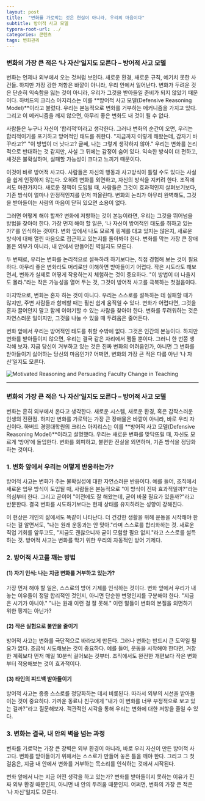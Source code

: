 ```yaml
---
layout: post
title:  "변화를 가로막는 것은 현실이 아니라, 우리의 마음이다"
subtitle: 방어적 사고 모델
typora-root-url: ../
categories: 콘텐츠
tags: 변화관리
---
```




### 변화의 가장 큰 적은 ‘나 자신’일지도 모른다 – 방어적 사고 모델

변화는 언제나 외부에서 오는 것처럼 보인다. 새로운 환경, 새로운 규칙, 예기치 못한 사건들. 하지만 가장 강한 저항은 바깥이 아니라, 우리 안에서 일어난다. 변화가 두려운 것은 단순히 익숙함을 잃는 것이 아니라, 우리가 그것을 받아들일 준비가 되지 않았기 때문이다. 하버드의 크리스 아지리스는 이를 **방어적 사고 모델(Defensive Reasoning Model)**이라고 불렀다. 우리는 본능적으로 변화를 거부하는 메커니즘을 가지고 있다. 그리고 이 메커니즘을 깨지 않으면, 아무리 좋은 변화도 내 것이 될 수 없다.

사람들은 누구나 자신이 ‘합리적’이라고 생각한다. 그러나 변화의 순간이 오면, 우리는 합리적이기를 포기하고 방어적인 태도를 취한다. "지금까지 이렇게 해왔는데, 갑자기 바꾸라고?" "이 방법이 더 낫다고? 글쎄, 나는 그렇게 생각하지 않아." 우리는 변화를 논리적으로 반대하는 것 같지만, 사실 그 뒤에는 감정이 숨어 있다. 익숙한 방식이 더 편하고, 새것은 불확실하며, 실패할 가능성이 크다고 느끼기 때문이다.

이것이 바로 방어적 사고다. 사람들은 자신의 행동과 사고방식이 틀릴 수도 있다는 사실을 쉽게 인정하지 않는다. 오히려 변화를 외면하고, 자신의 방식을 지키려 한다. 조직에서도 마찬가지다. 새로운 정책이 도입될 때, 사람들은 그것이 효과적인지 살펴보기보다, 기존 방식이 얼마나 안정적인지를 먼저 떠올린다. 변화의 논리가 아무리 완벽해도, 그것을 받아들이는 사람의 마음이 닫혀 있으면 소용이 없다.

그러면 어떻게 해야 할까? 변화에 저항하는 것이 본능이라면, 우리는 그것을 뛰어넘을 방법을 찾아야 한다. 가장 먼저 해야 할 일은, ‘나 자신이 방어적인 태도를 취하고 있는가?’를 인식하는 것이다. 변화 앞에서 나도 모르게 핑계를 대고 있지는 않은지, 새로운 방식에 대해 열린 마음으로 접근하고 있는지를 돌아봐야 한다. 변화를 막는 가장 큰 장애물은 외부가 아니라, 내 안에서 만들어진 벽일지도 모른다.

두 번째로, 우리는 변화를 논리적으로 설득하려 하기보다는, 직접 경험해 보는 것이 필요하다. 아무리 좋은 변화라도 머리로만 이해하면 받아들이기 어렵다. 작은 시도라도 해보면서, 변화가 실제로 어떻게 작용하는지 체험하는 것이 중요하다. "이 방법이 더 나을지도 몰라."라는 작은 가능성을 열어 두는 것, 그것이 방어적 사고를 극복하는 첫걸음이다.

마지막으로, 변화는 혼자 하는 것이 아니다. 우리는 스스로를 설득하는 데 실패할 때가 많지만, 주변 사람들과 함께할 때는 훨씬 쉽게 움직일 수 있다. 변화가 어렵다면, 그것을 혼자 끌어안지 말고 함께 이야기할 수 있는 사람을 찾아야 한다. 변화를 두려워하는 것은 자연스러운 일이지만, 그것을 나눌 수 있을 때 두려움은 줄어든다.

변화 앞에서 우리는 방어적인 태도를 취할 수밖에 없다. 그것은 인간의 본능이다. 하지만 변화를 받아들이지 않으면, 우리는 결국 같은 자리에서 맴돌 뿐이다. 그러니 한 번쯤 생각해 보자. 지금 당신이 거부하고 있는 것은 진짜 변화의 어려움인가, 아니면 그 변화를 받아들이기 싫어하는 당신의 마음인가? 어쩌면, 변화의 가장 큰 적은 다름 아닌 ‘나 자신’일지도 모른다.



![Motivated Reasoning and Persuading Faculty Change in Teaching](https://quod.lib.umich.edu/t/tia/images/17063888.0039.105-00000001.jpg)



---



### 변화의 가장 큰 적은 ‘나 자신’일지도 모른다 – 방어적 사고 모델

변화는 흔히 외부에서 온다고 생각한다. 새로운 시스템, 새로운 환경, 혹은 갑작스러운 인생의 전환점. 하지만 변화를 가로막는 가장 큰 장애물은 바깥이 아니라, 바로 우리 자신이다. 하버드 경영대학원의 크리스 아지리스는 이를 **방어적 사고 모델(Defensive Reasoning Model)**이라고 설명했다. 우리는 새로운 변화를 맞닥뜨릴 때, 자신도 모르게 ‘방어’에 돌입한다. 변화를 회피하고, 불편한 진실을 외면하며, 기존 방식을 정당화하는 것이다.

### 1. 변화 앞에서 우리는 어떻게 반응하는가?

방어적 사고는 변화가 주는 불확실성에 대한 자연스러운 반응이다. 예를 들어, 조직에서 새로운 업무 방식이 도입될 때, 사람들은 본능적으로 "이 방식이 진짜 효과적일까?"라는 의심부터 한다. 그리고 곧이어 "이전에도 잘 해왔는데, 굳이 바꿀 필요가 있을까?"라고 반문한다. 결국 변화를 시도하기보다는 현재 상태를 유지하려는 성향이 강해진다.

이 현상은 개인의 삶에서도 똑같이 나타난다. 더 건강한 생활을 위해 운동을 시작해야 한다는 걸 알면서도, "나는 원래 운동과는 안 맞아."라며 스스로를 합리화하는 것. 새로운 직업 기회를 앞두고도, "지금도 괜찮으니까 굳이 모험할 필요 없지."라고 스스로를 설득하는 것. 방어적 사고는 변화를 막기 위한 우리의 자동적인 방어 기제다.

### 2. 방어적 사고를 깨는 방법

#### (1) 자기 인식: 나는 지금 변화를 거부하고 있는가?

가장 먼저 해야 할 일은, 스스로의 방어 기제를 인식하는 것이다. 변화 앞에서 우리가 내놓는 이유들이 정말 합리적인 것인지, 아니면 단순한 변명인지를 구분해야 한다. "지금은 시기가 아니야." "나는 원래 이런 걸 잘 못해." 이런 말들이 변화의 본질을 외면하기 위한 핑계는 아닌가?

#### (2) 작은 실험으로 불안을 줄이기

방어적 사고는 변화를 극단적으로 바라보게 만든다. 그러나 변화는 반드시 큰 도약일 필요가 없다. 조금씩 시도해보는 것이 중요하다. 예를 들어, 운동을 시작해야 한다면, 거창한 계획보다 먼저 매일 10분씩 걸어보는 것부터. 조직에서도 완전한 개편보다 작은 변화부터 적용해보는 것이 효과적이다.

#### (3) 타인의 피드백 받아들이기

방어적 사고는 종종 스스로를 정당화하는 데서 비롯된다. 따라서 외부의 시선을 받아들이는 것이 중요하다. 가까운 동료나 친구에게 "내가 이 변화를 너무 부정적으로 보고 있는 걸까?"라고 질문해보자. 객관적인 시각을 통해 우리는 변화에 대한 저항을 줄일 수 있다.

### 3. 변화는 결국, 내 안의 벽을 넘는 과정

변화를 가로막는 가장 큰 장벽은 외부 환경이 아니라, 바로 우리 자신이 만든 방어적 사고다. 변화를 받아들이기 위해서는 스스로가 만들어 놓은 틀을 깨야 한다. 그리고 그 첫걸음은, 지금 내 안에서 변화를 거부하는 목소리를 인식하는 것에서 시작된다.

변화 앞에서 나는 지금 어떤 생각을 하고 있는가? 변화를 받아들이지 못하는 이유가 진짜 외부 환경 때문인지, 아니면 내 안의 두려움 때문인지. 어쩌면, 변화의 가장 큰 적은 ‘나 자신’일지도 모른다.
